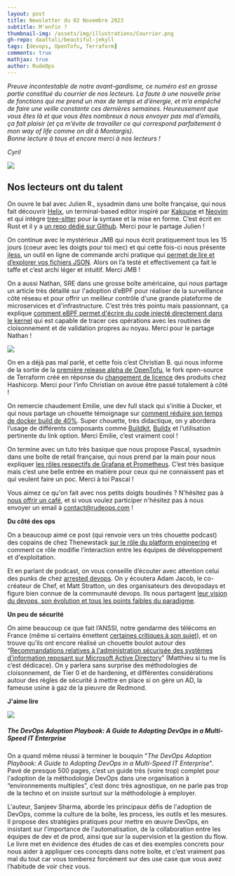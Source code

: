 ```yaml
---
layout: post
title: Newsletter du 02 Novembre 2023
subtitle: M'enfin ?	
thumbnail-img: /assets/img/illustrations/Courrier.png
gh-repo: daattali/beautiful-jekyll
tags: [devops, OpenTofu, Terraform]
comments: true
mathjax: true
author: RudeOps
---
```


_Preuve incontestable de notre avant-gardisme, ce numéro est en grosse partie constitué du courrier de nos lecteurs. La faute à une nouvelle prise de fonctions qui me prend un max de temps et d’énergie, et m’a empêché de faire une veille constante ces dernières semaines. Heureusement que vous êtes là et que vous êtes nombreux à nous envoyer pas mal d’emails, ça fait plaisir (et ça m’évite de travailler ce qui correspond parfaitement à mon way of life comme on dit à Montargis).  
Bonne lecture à tous et encore merci à nos lecteurs !_

_Cyril_  

![](https://storage.mlcdn.com/account_image/325165/einN7ZhLaqd0K80FTJWNQS49fb8uTD0O82bbnMiy.png)

## Nos lecteurs ont du talent

On ouvre le bal avec Julien R., sysadmin dans une boîte française, qui nous fait découvrir  [Helix](https://helix-editor.com/), un terminal-based editor inspiré par  [Kakoune](https://kakoune.org/)  et  [Neovim](https://neovim.io/)  et qui intègre  [tree-sitter](https://neovim.io/doc/user/treesitter.html)  pour la syntaxe et la mise en forme. C’est écrit en Rust et il y a  [un repo dédié sur Github](https://github.com/helix-editor/helix). Merci pour le partage Julien !

On continue avec le mystérieux JMB qui nous écrit pratiquement tous les 15 jours (coeur avec les doigts pour toi mec) et qui cette fois-ci nous présente  [jless](https://jless.io/), un outil en ligne de commande archi pratique qui  [permet de lire et d’explorer vos fichiers JSON](https://jless.io/). Alors on l’a testé et effectivement ça fait le taffe et c’est archi léger et intuitif. Merci JMB !

On a aussi Nathan, SRE dans une grosse boîte américaine, qui nous partage un article très détaillé sur l'adoption d’eBPF pour réaliser de la surveillance côté réseau et pour offrir un meilleur contrôle d'une grande plateforme de microservices et d'infrastructure. C’est très très pointu mais passionnant, ça explique  [comment eBPF permet d'écrire du code injecté directement dans le kernel](https://doordash.engineering/2023/08/15/bpfagent-ebpf-for-monitoring-at-doordash/)  qui est capable de tracer ces opérations avec les routines de cloisonnement et de validation propres au noyau. Merci pour le partage Nathan !  

![](https://storage.mlcdn.com/account_image/325165/MjzJlLxa3tXF46RjeszbpIJaR1MTas3wvBoZwVV2.png)

On en a déjà pas mal parlé, et cette fois c’est Christian B. qui nous informe de la sortie de la  [première release alpha de OpenTofu](https://github.com/opentofu/opentofu), le fork open-source de Terraform créé en réponse du  [changement de licence](https://www.hashicorp.com/blog/hashicorp-adopts-business-source-license)  des produits chez Hashicorp. Merci pour l’info Christian on avoue être passé totalement à côté !

On remercie chaudement Emilie, une dev full stack qui s’initie à Docker, et qui nous partage un chouette témoignage sur  [comment réduire son temps de docker build de 40%](https://medium.com/datamindedbe/how-we-reduced-our-docker-build-times-by-40-afea7b7f5fe7). Super chouette, très didactique, on y abordera l’usage de différents composants comme  [Buildkit](https://docs.docker.com/build/buildkit/),  [Buildx](https://docs.docker.com/engine/reference/commandline/buildx/) et l’utilisation pertinente du link option. Merci Emilie, c’est vraiment cool !

On termine avec un tuto très basique que nous propose Pascal, sysadmin dans une boîte de retail française, qui nous prend par la main pour nous expliquer  [les rôles respectifs de Grafana et Prometheus](https://last9.io/blog/prometheus-and-grafana/). C’est très basique mais c’est une belle entrée en matière pour ceux qui ne connaissent pas et qui veulent faire un poc. Merci à toi Pascal !

Vous aimez ce qu'on fait avec nos petits doigts boudinés ? N'hésitez pas à [nous offrir un café](https://www.buymeacoffee.com/rudeops), et si vous voulez participer n'hésitez pas à nous envoyer un email à [contact@rudeops.com](mailto:contact@rudeops.com) !

**Du côté des ops**

On a beaucoup aimé ce post (qui renvoie vers un très chouette podcast) des copains de chez Thenewstack  [sur le rôle du platform engineering](https://thenewstack.io/at-run-time-driving-outcomes-with-a-platform-engineering-team/)  et comment ce rôle modifie l’interaction entre les équipes de développement et d'exploitation.

Et en parlant de podcast, on vous conseille d’écouter avec attention celui des punks de chez  [arrested devops](https://www.arresteddevops.com/). On y écoutera Adam Jacob, le co-créateur de Chef, et Matt Stratton, un des organisateurs des devopsdays et figure bien connue de la communauté devops. Ils nous partagent  [leur vision du devops, son évolution et tous les points faibles du paradigme](https://www.arresteddevops.com/the-new-devops/).

**Un peu de sécurité**

On aime beaucoup ce que fait l’ANSSI, notre gendarme des télécoms en France (même si certains émettent  [certaines critiques à son sujet](https://reflets.info/articles/l-anssi-ou-la-fable-de-l-agence-nationale-de-la-securite-des-systemes-d-information)), et on trouve qu’ils ont encore réalisé un chouette boulot autour des “[Recommandations relatives à l'administration sécurisée des systèmes d'information reposant sur Microsoft Active Directory](https://cyber.gouv.fr/publications/recommandations-pour-ladministration-securisee-des-si-reposant-sur-ad)” (Matthieu si tu me lis c’est dédicace). On y parlera sans surprise des méthodologies de cloisonnement, de Tier 0 et de hardening, et différentes considérations autour des règles de sécurité à mettre en place si on gère un AD, la fameuse usine à gaz de la pieuvre de Redmond.  

**J'aime lire**

![](https://storage.mlcdn.com/account_image/325165/1wH7EN6zJwtIiJ0YA9NeAhHfdRa1B9jFjVZThwHU.png)

##### The DevOps Adoption Playbook: A Guide to Adopting DevOps in a Multi-Speed IT Enterprise

On a quand même réussi à terminer le bouquin "_The DevOps Adoption Playbook: A Guide to Adopting DevOps in a Multi-Speed IT Enterprise_". Pavé de presque 500 pages, c’est un guide très (voire trop) complet pour l'adoption de la méthodologie DevOps dans une organisation à “environnements multiples”, c’est donc très agnostique, on ne parle pas trop de la techno et on insiste surtout sur la méthodologie à employer.

L'auteur, Sanjeev Sharma, aborde les principaux défis de l'adoption de DevOps, comme la culture de la boîte, les process, les outils et les mesures. Il propose des stratégies pratiques pour mettre en œuvre DevOps, en insistant sur l'importance de l'automatisation, de la collaboration entre les équipes de dev et de prod, ainsi que sur la supervision et la gestion du flow. Le livre met en évidence des études de cas et des exemples concrets pour nous aider à appliquer ces concepts dans notre boîte, et c’est vraiment pas mal du tout car vous tomberez forcément sur des use case que vous avez l’habitude de voir chez vous.